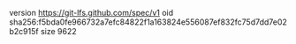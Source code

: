 version https://git-lfs.github.com/spec/v1
oid sha256:f5bda0fe966732a7efc84822f1a163824e556087ef832fc75d7dd7e02b2c915f
size 9622
